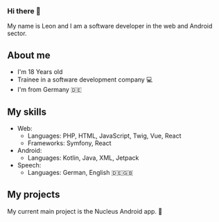 ### Hi there 👋
My name is Leon and I am a software developer in the web and Android sector.

## About me
- I'm 18 Years old
- Trainee in a software development company 💻
- I'm from Germany 🇩🇪

## My skills
- Web:
  - Languages: PHP, HTML, JavaScript, Twig, Vue, React
  - Frameworks: Symfony, React
- Android:
  - Languages: Kotlin, Java, XML, Jetpack
- Speech:
  - Languages: German, English 🇩🇪🇬🇧

## My projects
My current main project is the Nucleus Android app. 📱
<!--
**LnZpk2302/LnZpk2302** is a ✨ _special_ ✨ repository because its `README.md` (this file) appears on your GitHub profile.

Here are some ideas to get you started:

- 🔭 I’m currently working on ...
- 🌱 I’m currently learning ...
- 👯 I’m looking to collaborate on ...
- 🤔 I’m looking for help with ...
- 💬 Ask me about ...
- 📫 How to reach me: ...
- 😄 Pronouns: ...
- ⚡ Fun fact: ...
-->
